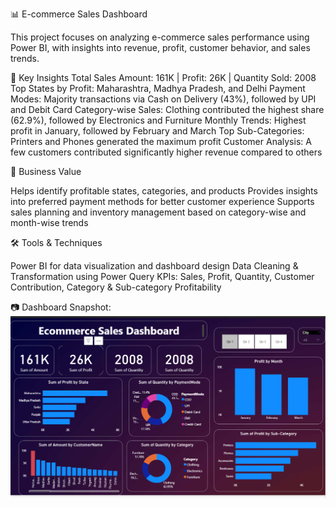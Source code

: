 📊 E-commerce Sales Dashboard

This project focuses on analyzing e-commerce sales performance using Power BI, with insights into revenue, profit, customer behavior, and sales trends.

🔑 Key Insights
Total Sales Amount: 161K | Profit: 26K | Quantity Sold: 2008
Top States by Profit: Maharashtra, Madhya Pradesh, and Delhi
Payment Modes: Majority transactions via Cash on Delivery (43%), followed by UPI and Debit Card
Category-wise Sales: Clothing contributed the highest share (62.9%), followed by Electronics and Furniture
Monthly Trends: Highest profit in January, followed by February and March
Top Sub-Categories: Printers and Phones generated the maximum profit
Customer Analysis: A few customers contributed significantly higher revenue compared to others

🎯 Business Value

Helps identify profitable states, categories, and products
Provides insights into preferred payment methods for better customer experience
Supports sales planning and inventory management based on category-wise and month-wise trends

🛠️ Tools & Techniques

Power BI for data visualization and dashboard design
Data Cleaning & Transformation using Power Query
KPIs: Sales, Profit, Quantity, Customer Contribution, Category & Sub-category Profitability

📷 Dashboard Snapshot:
![Snapshot of Dashboard](https://github.com/Dipalikade/Ecommerce-Sales-Dashboard/blob/main/Snapshot_of_Dashboard.png?raw=true)

